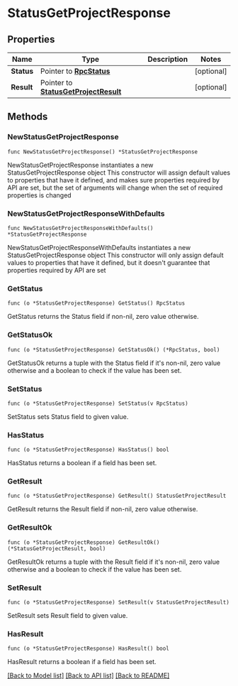 # StatusGetProjectResponse

## Properties

Name | Type | Description | Notes
------------ | ------------- | ------------- | -------------
**Status** | Pointer to [**RpcStatus**](RpcStatus.md) |  | [optional] 
**Result** | Pointer to [**StatusGetProjectResult**](StatusGetProjectResult.md) |  | [optional] 

## Methods

### NewStatusGetProjectResponse

`func NewStatusGetProjectResponse() *StatusGetProjectResponse`

NewStatusGetProjectResponse instantiates a new StatusGetProjectResponse object
This constructor will assign default values to properties that have it defined,
and makes sure properties required by API are set, but the set of arguments
will change when the set of required properties is changed

### NewStatusGetProjectResponseWithDefaults

`func NewStatusGetProjectResponseWithDefaults() *StatusGetProjectResponse`

NewStatusGetProjectResponseWithDefaults instantiates a new StatusGetProjectResponse object
This constructor will only assign default values to properties that have it defined,
but it doesn't guarantee that properties required by API are set

### GetStatus

`func (o *StatusGetProjectResponse) GetStatus() RpcStatus`

GetStatus returns the Status field if non-nil, zero value otherwise.

### GetStatusOk

`func (o *StatusGetProjectResponse) GetStatusOk() (*RpcStatus, bool)`

GetStatusOk returns a tuple with the Status field if it's non-nil, zero value otherwise
and a boolean to check if the value has been set.

### SetStatus

`func (o *StatusGetProjectResponse) SetStatus(v RpcStatus)`

SetStatus sets Status field to given value.

### HasStatus

`func (o *StatusGetProjectResponse) HasStatus() bool`

HasStatus returns a boolean if a field has been set.

### GetResult

`func (o *StatusGetProjectResponse) GetResult() StatusGetProjectResult`

GetResult returns the Result field if non-nil, zero value otherwise.

### GetResultOk

`func (o *StatusGetProjectResponse) GetResultOk() (*StatusGetProjectResult, bool)`

GetResultOk returns a tuple with the Result field if it's non-nil, zero value otherwise
and a boolean to check if the value has been set.

### SetResult

`func (o *StatusGetProjectResponse) SetResult(v StatusGetProjectResult)`

SetResult sets Result field to given value.

### HasResult

`func (o *StatusGetProjectResponse) HasResult() bool`

HasResult returns a boolean if a field has been set.


[[Back to Model list]](../README.md#documentation-for-models) [[Back to API list]](../README.md#documentation-for-api-endpoints) [[Back to README]](../README.md)


